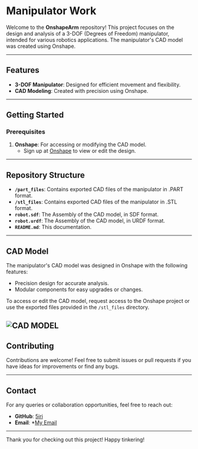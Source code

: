 # Manipulator Work

Welcome to the **OnshapeArm** repository! This project focuses on the design and analysis of a 3-DOF (Degrees of Freedom) manipulator, intended for various robotics applications. The manipulator's CAD model was created using Onshape.

---

## Features

- **3-DOF Manipulator**: Designed for efficient movement and flexibility.
- **CAD Modeling**: Created with precision using Onshape.

---

## Getting Started

### Prerequisites

1. **Onshape**: For accessing or modifying the CAD model.
   - Sign up at [Onshape](https://www.onshape.com/) to view or edit the design.

---

## Repository Structure

- **`/part_files`**: Contains exported CAD files of the manipulator in .PART format.
- **`/stl_files`**: Contains exported CAD files of the manipulator in .STL format.
- **`robot.sdf`**: The Assembly of the CAD model, in SDF format.
- **`robot.urdf`**: The Assembly of the CAD model, in URDF format.
- **`README.md`**: This documentation.

---

## CAD Model

The manipulator's CAD model was designed in Onshape with the following features:

- Precision design for accurate analysis.
- Modular components for easy upgrades or changes.

To access or edit the CAD model, request access to the Onshape project or use the exported files provided in the `/stl_files` directory.

![CAD MODEL](./Screencast.gif)
---

## Contributing

Contributions are welcome! Feel free to submit issues or pull requests if you have ideas for improvements or find any bugs.

---

## Contact

For any queries or collaboration opportunities, feel free to reach out:

- **GitHub**: [5iri](https://github.com/5iri)
- **Email**: *[My Email](mailto:shrivishakhdevanand@gmail.com)

---

Thank you for checking out this project! Happy tinkering!
